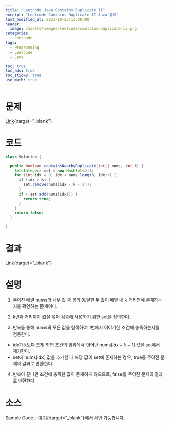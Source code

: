 ```yaml
---
title: "Leetcode Java Contains Duplicate II"
excerpt: "Leetcode Contains Duplicate II Java 풀이"
last_modified_at: 2021-10-25T13:00:00
header:
  image: /assets/images/leetcode/contains-duplicate-ii.png
categories:
  - Leetcode
tags:
  - Programming
  - Leetcode
  - Java

toc: true
toc_ads: true
toc_sticky: true
use_math: true
---
```

# 문제
[Link](https://leetcode.com/problems/contains-duplicate-ii/){:target="_blank"}

# 코드
```java
class Solution {

  public boolean containsNearbyDuplicate(int[] nums, int k) {
    Set<Integer> set = new HashSet<>();
    for (int idx = 0; idx < nums.length; idx++) {
      if (idx > k) {
        set.remove(nums[idx - k - 1]);
      }
      if (!set.add(nums[idx])) {
        return true;
      }
    }
    return false;
  }

}
```

# 결과
[Link](https://leetcode.com/submissions/detail/576785901/){:target="_blank"}

# 설명
1. 주어진 배열 nums의 내부 값 중 임의 동일한 두 값이 배열 내 k 거리안에 존재하는지를 확인하는 문제이다.

2. k번째 거리까지 값을 넣어 검증에 사용하기 위한 set을 정의한다.

3. 반복을 통해 nums의 모든 값을 탐색하여 1번에서 이야기한 조건에 충족하는지를 검증한다.
- idx가 k보다 크게 되면 조건의 범위에서 벗어난 nums[$idx - k - 1$] 값을 set에서 제거한다.
- set에 nums[idx] 값을 추가할 때 해당 값이 set에 존재하는 경우, true를 주어진 문제의 결과로 반환한다.

4. 반복이 끝나면 조건에 충족한 값이 존재하지 않으므로, false를 주어진 문제의 결과로 반환한다.

# 소스
Sample Code는 [여기](https://github.com/GracefulSoul/leetcode/blob/master/src/main/java/gracefulsoul/problems/ContainsDuplicateII.java){:target="_blank"}에서 확인 가능합니다.